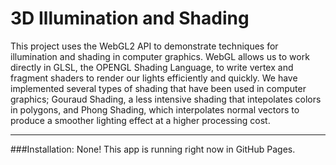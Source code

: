 # 3D Illumination and Shading
This project uses the WebGL2 API to demonstrate techniques for illumination and shading in computer graphics. WebGL allows us to work directly in GLSL, the OPENGL Shading Language, to write vertex and fragment shaders to render our lights efficiently and quickly. We have implemented several types of shading that have been used in computer graphics; Gouraud Shading, a less intensive shading that intepolates colors in polygons, and Phong Shading, which interpolates normal vectors to produce a smoother lighting effect at a higher processing cost.

---

###Installation:
None! This app is running right now in GitHub Pages.
